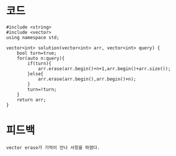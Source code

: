 # 코드

    #include <string>
    #include <vector>
    using namespace std;

    vector<int> solution(vector<int> arr, vector<int> query) {    
        bool turn=true;
        for(auto n:query){        
            if(turn){
                arr.erase(arr.begin()+n+1,arr.begin()+arr.size());
            }else{
                arr.erase(arr.begin(),arr.begin()+n);
            }
            turn=!turn;     
        }
        return arr;
    }

# 피드백

    vector erase가 기억이 안나 서칭을 하였다.
    